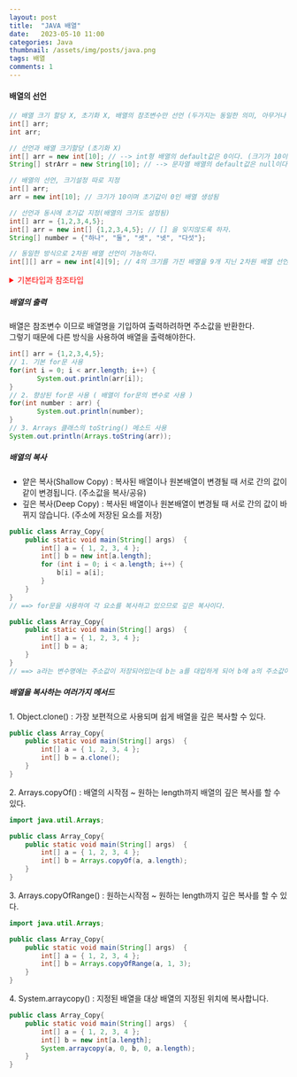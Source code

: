 ```yaml
---
layout: post
title:  "JAVA 배열"
date:   2023-05-10 11:00
categories: Java
thumbnail: /assets/img/posts/java.png
tags: 배열  
comments: 1
---
```


#### 배열의 선언

```java
// 배열 크기 할당 X, 초기화 X, 배열의 참조변수만 선언 (두가지는 동일한 의미, 아무거나 사용)
int[] arr;
int arr;

// 선언과 배열 크기할당 (초기화 X)
int[] arr = new int[10]; // --> int형 배열의 default값은 0이다. (크기가 10이며 초기값이 0인 배열 생성됨)		
String[] strArr = new String[10]; // --> 문자열 배열의 default값은 null이다. (크기가 10이며 초기값이 null인 배열 생성됨)		

// 배열의 선언, 크기설정 따로 지정
int[] arr;
arr = new int[10]; // 크기가 10이며 초기값이 0인 배열 생성됨

// 선언과 동시에 초기값 지정(배열의 크기도 설정됨)
int[] arr = {1,2,3,4,5};
int[] arr = new int[] {1,2,3,4,5}; // [] 을 잊지않도록 하자.
String[] number = {"하나", "둘", "셋", "넷", "다섯"};

// 동일한 방식으로 2차원 배열 선언이 가능하다.
int[][] arr = new int[4][9]; // 4의 크기를 가진 배열을 9개 지닌 2차원 배열 선언 (마찬가지로 초기값은 0으로 설정됨)
```

<p><details>
<summary style="color:red;">기본타입과 참조타입</summary><!-- summary 아래 한칸 공백 필요 -->

기본 타입 : byte, char, short, int, long, float <br>
참조 타입 : 배열, 열거, 클래스, 인터페이스 <br>
==> 기본타입은 실제값을 변수에 저장하지만 참조타입은 메모리의 주소값을 변수 안에 저장한다.
</details></p>


##### 배열의 출력
<p>배열은 참조변수 이므로 배열명을 기입하여 출력하려하면 주소값을 반환한다. <br>
그렇기 때문에 다른 방식을 사용하여 배열을 출력해야한다. </p>

```java
int[] arr = {1,2,3,4,5};
// 1. 기본 for문 사용     
for(int i = 0; i < arr.length; i++) {
       System.out.println(arr[i]);
}
// 2. 향상된 for문 사용 ( 배열이 for문의 변수로 사용 )
for(int number : arr) {
       System.out.println(number);
}
// 3. Arrays 클래스의 toString() 메소드 사용
System.out.println(Arrays.toString(arr));

```

##### 배열의 복사
- 얕은 복사(Shallow Copy) : 복사된 배열이나 원본배열이 변경될 때 서로 간의 값이 같이 변경됩니다. (주소값을 복사/공유)
- 깊은 복사(Deep Copy) : 복사된 배열이나 원본배열이 변경될 때 서로 간의 값이 바뀌지 않습니다. (주소에 저장된 요소를 저장) 

```java
public class Array_Copy{
    public static void main(String[] args)  {
        int[] a = { 1, 2, 3, 4 };
        int[] b = new int[a.length]; 
        for (int i = 0; i < a.length; i++) {
            b[i] = a[i];
        }
    }
}
// ==> for문을 사용하여 각 요소를 복사하고 있으므로 깊은 복사이다.

public class Array_Copy{
    public static void main(String[] args)  {
        int[] a = { 1, 2, 3, 4 };
        int[] b = a;
    }
}
// ==> a라는 변수명에는 주소값이 저장되어있는데 b는 a를 대입하게 되어 b에 a의 주소값이 저장된다. 그러므로 주소값을 공유하게 되고 이는 얕은 복사이다.

```

##### 배열을 복사하는 여러가지 메서드
<p> 1. Object.clone() : 가장 보편적으로 사용되며 쉽게 배열을 깊은 복사할 수 있다.</p> 

```java
public class Array_Copy{
    public static void main(String[] args)  {
        int[] a = { 1, 2, 3, 4 };
        int[] b = a.clone();
    }
}
```

<p> 2. Arrays.copyOf() : 배열의 시작점 ~ 원하는 length까지 배열의 깊은 복사를 할 수 있다.</p> 

```java
import java.util.Arrays;

public class Array_Copy{
    public static void main(String[] args)  {
        int[] a = { 1, 2, 3, 4 };
        int[] b = Arrays.copyOf(a, a.length);
    }
}
```

<p> 3. Arrays.copyOfRange() : 원하는시작점 ~ 원하는 length까지 깊은 복사를 할 수 있다.</p> 

```java
import java.util.Arrays;

public class Array_Copy{
    public static void main(String[] args)  {
        int[] a = { 1, 2, 3, 4 };
        int[] b = Arrays.copyOfRange(a, 1, 3);
    }
}
```

<p> 4. System.arraycopy() : 지정된 배열을 대상 배열의 지정된 위치에 복사합니다. </p>

```java
public class Array_Copy{
    public static void main(String[] args)  {
        int[] a = { 1, 2, 3, 4 };
        int[] b = new int[a.length];
        System.arraycopy(a, 0, b, 0, a.length);
    }
}
```
